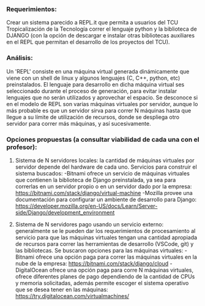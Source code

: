 ### Requerimientos:
Crear un sistema parecido a REPL.it que permita a usuarios del TCU Tropicalización de la Tecnología correr el lenguaje python y la biblioteca de DJANGO (con la opción de descargar e instalar otras bibliotecas auxiliares en el REPL que permitan el desarrollo de los proyectos del TCU).

### Análisis:
Un 'REPL' consiste en una máquina virtual generada dinámicamente que viene con un shell de linux y algunos lenguajes (C, C++, python, etc) preinstalados. El lenguaje para desarrollo en dicha máquina virtual ses seleccionado durante el proceso de generación, para evitar instalar lenguajes que no serán utilizados y aprovechar el espacio.
Se desconoce si en el modelo de REPL son varias máquinas virtuales por servidor, aunque lo más probable es que un servidor sirva para correr N máquinas hasta que llegue a su límite de utilización de recursos, donde se despliega otro servidor para correr más máquinas, y así sucesivamente.

### Opciones propuestas (a consultar viabilidad de cada una con el profesor):
1) Sistema de N servidores locales: la cantidad de máquinas virtuales por servidor depende del hardware de cada uno. 
Servicios para construir el sistema buscados:
-Bitnami ofrece un servicio de máquinas virtuales que contienen la biblioteca de Django preinstalada, ya sea para correrlas en un servidor propio o en un servidor dado por la empresa: https://bitnami.com/stack/django/virtual-machine
-Mozilla provee una documentación para configurar un ambiente de desarrollo para Django: https://developer.mozilla.org/en-US/docs/Learn/Server-side/Django/development_environment


2) Sistema de N servidores pago usando un servicio externo: generalmente se le pueden dar los requerimientos de procesamiento al servicio para que las máquinas virtuales tengan una cantidad apropiada de recursos para correr las herramientas de desarrollo (VSCode, git) y las bibliotecas.
Se buscaron opciones para las máquinas virtuales:
-Bitnami ofrece una opción paga para correr las máquinas virtuales en la nube de la empresa: https://bitnami.com/stack/django/cloud
-DigitalOcean ofrece una opción paga para corre N máquinas virtuales, ofrece diferentes planes de pago dependiendo de la cantidad de CPUs y memoria solicitadas, además permite escoger el sistema operativo que se desea tener en las máquinas: https://try.digitalocean.com/virtualmachines/

